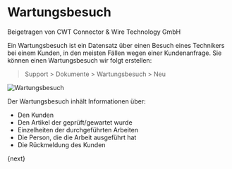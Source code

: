 # Wartungsbesuch
<span class="text-muted contributed-by">Beigetragen von CWT Connector & Wire Technology GmbH</span>

Ein Wartungsbesuch ist ein Datensatz über einen Besuch eines Technikers bei einem Kunden, in den meisten Fällen wegen einer Kundenanfrage. Sie können einen Wartungsbesuch wir folgt erstellen:

> Support > Dokumente > Wartungsbesuch > Neu

<img class="screenshot" alt="Wartungsbesuch" src="/docs/assets/img/support/maintenance-visit.png">

Der Wartungsbesuch inhält Informationen über:

* Den Kunden
* Den Artikel der geprüft/gewartet wurde
* Einzelheiten der durchgeführten Arbeiten
* Die Person, die die Arbeit ausgeführt hat
* Die Rückmeldung des Kunden

{next}

